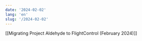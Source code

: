 ```yaml
---
date: '2024-02-02'
lang: 'en'
slug: '/2024-02-02'
---
```


[[Migrating Project Aldehyde to FlightControl (February 2024)]]
